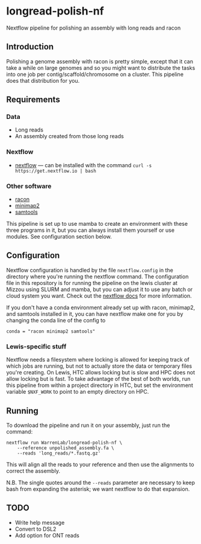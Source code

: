 # longread-polish-nf
Nextflow pipeline for polishing an assembly with long reads and racon

## Introduction
Polishing a genome assembly with racon is pretty simple, except that it can take
a while on large genomes and so you might want to distribute the tasks into
one job per contig/scaffold/chromosome on a cluster. This pipeline does that
distribution for you.

## Requirements
### Data
* Long reads
* An assembly created from those long reads

### Nextflow
* [nextflow](https://www.nextflow.io/) — can be installed with the command
  `curl -s https://get.nextflow.io | bash`

### Other software
* [racon](https://github.com/lbcb-sci/racon)
* [minimap2](https://github.com/lh3/minimap2)
* [samtools](http://www.htslib.org/)

This pipeline is set up to use mamba to create an environment with these three
programs in it, but you can always install them yourself or use modules. See
configuration section below.

## Configuration
Nextflow configuration is handled by the file `nextflow.config` in the directory
where you're running the nextflow command. The configuration file in this
repository is for running the pipeline on the lewis cluster at Mizzou using
SLURM and mamba, but you can adjust it to use any batch or cloud system you
want. Check out the [nextflow docs](https://www.nextflow.io/docs/edge/index.html)
for more information.

If you don't have a conda environment already set up with racon, minimap2, and
samtools installed in it, you can have nextflow make one for you by changing
the conda line of the config to
```
conda = "racon minimap2 samtools"
```

### Lewis-specific stuff
Nextflow needs a filesystem where locking is allowed for keeping track of which
jobs are running, but not to actually store the data or temporary files you're
creating. On Lewis, HTC allows locking but is slow and HPC does not allow
locking but is fast. To take advantage of the best of both worlds, run this
pipeline from within a project directory in HTC, but set the environment
variable `$NXF_WORK` to point to an empty directory on HPC.

## Running
To download the pipeline and run it on your assembly, just run the command:
```
nextflow run WarrenLab/longread-polish-nf \
    --reference unpolished_assembly.fa \
    --reads 'long_reads/*.fastq.gz'
```
This will align all the reads to your reference and then use the alignments to
correct the assembly.

N.B. The single quotes around the `--reads` parameter are necessary to keep
bash from expanding the asterisk; we want nextflow to do that expansion.

## TODO
* Write help message
* Convert to DSL2
* Add option for ONT reads
